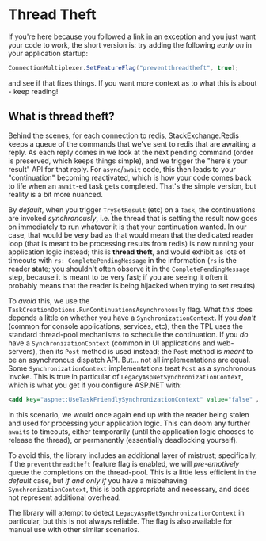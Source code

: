# Thread Theft

If you're here because you followed a link in an exception and you just want your code to work,
the short version is: try adding the following *early on* in your application startup:

``` c#
ConnectionMultiplexer.SetFeatureFlag("preventthreadtheft", true);
```

and see if that fixes things. If you want more context as to what this is about - keep reading!

## What is thread theft?

Behind the scenes, for each connection to redis, StackExchange.Redis keeps a queue of the
commands that we've sent to redis that are awaiting a reply. As each reply comes in we look
at the next pending command (order is preserved, which keeps things simple), and we trigger
the "here's your result" API for that reply. For `async`/`await` code, this then leads to
your "continuation" becoming reactivated, which is how your code comes back to life when
an `await`-ed task gets completed. That's the simple version, but reality is a bit more
nuanced.

By *default*, when you trigger `TrySetResult` (etc) on a `Task`, the continuations are
invoked *synchronously*, i.e. the thread that is setting the result now goes on immediately
to run whatever it is that your continuation wanted. In our case, that would be very bad
as that would mean that the dedicated reader loop (that is meant to be processing results
from redis) is now running your application logic instead; this is **thread theft**, and
would exhibit as lots of timeouts with `rs: CompletePendingMessage` in the information (`rs`
is the **r**eader **s**tate; you shouldn't often observe it in the `CompletePendingMessage`
step, because it is meant to be very fast; if you are seeing it often it probably means
that the reader is being hijacked when trying to set results).

To *avoid* this, we use the
`TaskCreationOptions.RunContinuationsAsynchronously` flag. What *this* does depends a little
on whether you have a `SynchronizationContext`. If you *don't* (common for console applications,
services, etc), then the TPL uses the standard thread-pool mechanisms to schedule the
continuation. If you *do* have a `SynchronizationContext` (common in UI applications
and web-servers), then its `Post` method is used instead; the `Post` method is *meant* to
be an asynchronous dispatch API. But... not all implementations are equal. Some
`SynchronizationContext` implementations treat `Post` as a synchronous invoke. This is true
in particular of `LegacyAspNetSynchronizationContext`, which is what you get if you
configure ASP.NET with:


``` xml
<add key="aspnet:UseTaskFriendlySynchronizationContext" value="false" />
```

In this scenario, we would once again end up with the reader being stolen and used for
processing your application logic. This can doom any further `await`s to timeouts,
either temporarily (until the application logic chooses to release the thread), or permanently
(essentially deadlocking yourself).

To avoid this, the library includes an additional layer of mistrust; specifically, if
the `preventthreadtheft` feature flag is enabled, we will *pre-emptively* queue the
completions on the thread-pool. This is a little less efficient in the *default* case,
but *if and only if* you have a misbehaving `SynchronizationContext`, this is
both appropriate and necessary, and does not represent additional overhead.

The library will attempt to detect `LegacyAspNetSynchronizationContext` in particular,
but this is not always reliable. The flag is also available for manual use with other
similar scenarios.
